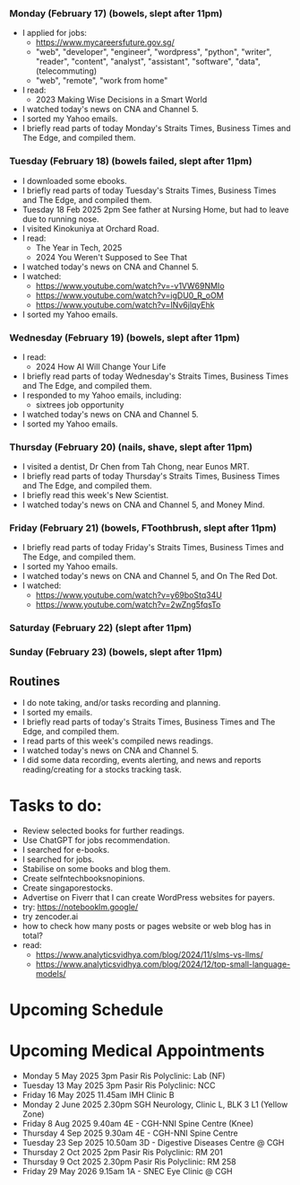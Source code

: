 ### Monday (February 17) (bowels, slept after 11pm)
- I applied for jobs:
    - https://www.mycareersfuture.gov.sg/
    - "web", "developer", "engineer", "wordpress", "python", "writer", "reader", "content", "analyst", "assistant", "software", "data", (telecommuting)
    - "web", "remote", "work from home"
- I read:
    - 2023 Making Wise Decisions in a Smart World
- I watched today's news on CNA and Channel 5.
- I sorted my Yahoo emails.
- I briefly read parts of today Monday's Straits Times, Business Times and The Edge, and compiled them.

### Tuesday (February 18) (bowels failed, slept after 11pm)
- I downloaded some ebooks.
- I briefly read parts of today Tuesday's Straits Times, Business Times and The Edge, and compiled them.
- Tuesday 18 Feb 2025 2pm See father at Nursing Home, but had to leave due to running nose.
- I visited Kinokuniya at Orchard Road.
- I read:
    - The Year in Tech, 2025
    - 2024 You Weren't Supposed to See That
- I watched today's news on CNA and Channel 5.
- I watched:
    - https://www.youtube.com/watch?v=-v1VW69NMIo
    - https://www.youtube.com/watch?v=igDU0_R_oOM
    - https://www.youtube.com/watch?v=INv6jlqyEhk
- I sorted my Yahoo emails.

### Wednesday (February 19) (bowels, slept after 11pm)
- I read:
    - 2024 How AI Will Change Your Life
- I briefly read parts of today Wednesday's Straits Times, Business Times and The Edge, and compiled them.
- I responded to my Yahoo emails, including:
    - sixtrees job opportunity
- I watched today's news on CNA and Channel 5.
- I sorted my Yahoo emails.

### Thursday (February 20) (nails, shave, slept after 11pm)
- I visited a dentist, Dr Chen from Tah Chong, near Eunos MRT.
- I briefly read parts of today Thursday's Straits Times, Business Times and The Edge, and compiled them.
- I briefly read this week's New Scientist.
- I watched today's news on CNA and Channel 5, and Money Mind.

### Friday (February 21) (bowels, FToothbrush, slept after 11pm)
- I briefly read parts of today Friday's Straits Times, Business Times and The Edge, and compiled them.
- I sorted my Yahoo emails.
- I watched today's news on CNA and Channel 5, and On The Red Dot.
- I watched:
    - https://www.youtube.com/watch?v=y69boStq34U
    - https://www.youtube.com/watch?v=2wZng5fqsTo

### Saturday (February 22) (slept after 11pm)


### Sunday (February 23) (bowels, slept after 11pm)




## Routines
- I do note taking, and/or tasks recording and planning.
- I sorted my emails.
- I briefly read parts of today's Straits Times, Business Times and The Edge, and compiled them.
- I read parts of this week's compiled news readings.
- I watched today's news on CNA and Channel 5.
- I did some data recording, events alerting, and news and reports reading/creating for a stocks tracking task.

# Tasks to do:
- Review selected books for further readings.
- Use ChatGPT for jobs recommendation.
- I searched for e-books.
- I searched for jobs.
- Stabilise on some books and blog them.
- Create selfntechbooksnopinions.
- Create singaporestocks.
- Advertise on Fiverr that I can create WordPress websites for payers.
- try: https://notebooklm.google/
- try zencoder.ai
- how to check how many posts or pages website or web blog has in total?
- read:
    - https://www.analyticsvidhya.com/blog/2024/11/slms-vs-llms/
    - https://www.analyticsvidhya.com/blog/2024/12/top-small-language-models/

# Upcoming Schedule

# Upcoming Medical Appointments
- Monday 5 May 2025 3pm Pasir Ris Polyclinic: Lab (NF)
- Tuesday 13 May 2025 3pm Pasir Ris Polyclinic: NCC
- Friday 16 May 2025 11.45am IMH Clinic B
- Monday 2 June 2025 2.30pm SGH Neurology, Clinic L, BLK 3 L1 (Yellow Zone)
- Friday 8 Aug 2025 9.40am 4E - CGH-NNI Spine Centre (Knee)
- Thursday 4 Sep 2025 9.30am 4E - CGH-NNI Spine Centre
- Tuesday 23 Sep 2025 10.50am 3D - Digestive Diseases Centre @ CGH
- Thursday 2 Oct 2025 2pm Pasir Ris Polyclinic: RM 201
- Thursday 9 Oct 2025 2.30pm Pasir Ris Polyclinic: RM 258
- Friday 29 May 2026 9.15am 1A - SNEC Eye Clinic @ CGH
